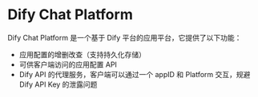 # Dify Chat Platform

Dify Chat Platform 是一个基于 Dify 平台的应用平台，它提供了以下功能：

- 应用配置的增删改查（支持持久化存储）
- 可供客户端访问的应用配置 API
- Dify API 的代理服务，客户端可以通过一个 appID 和 Platform 交互，规避 Dify API Key 的泄露问题
